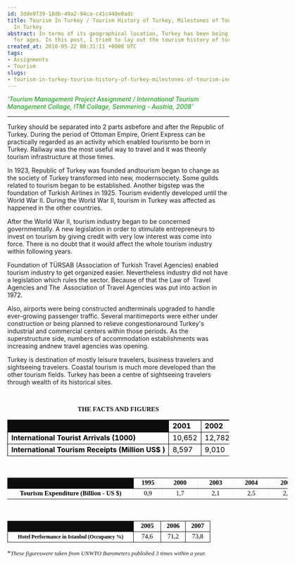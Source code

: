 ```yaml
---
id: 3dde9739-18db-49a2-94ca-c41c448e0adc
title: Tourism In Turkey / Tourism History of Turkey, Milestones of Tourism Industry
  In Turkey
abstract: In terms of its geographical location, Turkey has been being centre of travelers
  for ages. In this post, I tried to lay out the tourism history of turkey...
created_at: 2010-05-22 08:31:11 +0000 UTC
tags:
- Assignments
- Tourism
slugs:
- tourism-in-turkey-tourism-history-of-turkey-milestones-of-tourism-industry-in-turkey
---
```


<p><span id="ctl00_ContentPlaceHolder1_DataList1_ctl00_RichTextLabel" style="color: #009900; font-style: italic;">'Tourism Management Project Assignment / International Tourism Management Collage, ITM Collage, Semmering - Austria, 2008'</span><span id="ctl00_ContentPlaceHolder1_DataList1_ctl00_RichTextLabel" style="color: #ffcc00; font-style: italic;"><br /> </span></p>
<hr />
<p>Turkey should be separated into 2 parts asbefore and after the Republic of Turkey. During the period of Ottoman Empire, Orient Express can be practically regarded as an activity which enabled tourismto be born in Turkey. Railway was the most useful way to travel and it was theonly tourism infrastructure at those times.</p>
<p>In 1923, Republic of Turkey was founded andtourism began to change as the society of Turkey transformed into new, modernsociety. Some guilds related to tourism began to be established. Another bigstep was the foundation of Turkish Airlines in 1925. Tourism evidently developed until the World War II. During the World War II, tourism in Turkey was affected as happened in the other countries. <o:p></o:p></p>
<p>After the World War II, tourism industry began to be concerned governmentally. A new legislation in order to stimulate entrepreneurs to invest on tourism by giving credit with very low interest was come into force. There is no doubt that it would affect the whole tourism industry within following years. <o:p></o:p></p>
<p>Foundation of T&Uuml;RSAB (Association of Turkish Travel Agencies) enabled tourism industry to get organized easier. Nevertheless industry did not have a legislation which rules the sector. Because of that the Law of&nbsp; Travel Agencies and The&nbsp; Association of Travel Agencies was put into action in 1972.<o:p></o:p></p>
<p>Also, airports were being constructed andterminals upgraded to handle ever-growing passenger traffic. Several maritimeports were either under construction or being planned to relieve congestionaround Turkey's industrial and commercial centers within those periods. <span lang="TR">As </span>the superstructure side, numbers of accommodation establishments was increasing andnew travel agencies was opening. <o:p></o:p></p>
<p>Turkey is destination of mostly leisure travelers, business travelers and sightseeing travelers. Coastal tourism is much more developed than the other tourism fields. Turkey has been a centre of sightseeing travelers through wealth of its historical sites.</p>
<p class="MsoNormal" style="text-align: center;"><span style="font-weight: bold;"><br /> </span></p>
<p class="MsoNormal" style="text-align: center;"><span style="font-weight: bold;">THE FACTS AND FIGURES</span></p>
<table cellspacing="0" cellpadding="0" style="width: 100%; border-left: 1px solid black; border-top: 1px solid black;">
<tbody>
<tr>
<td nowrap="nowrap" valign="bottom" style="width: 39%; border-right: 1px solid black; border-bottom: 1px solid black; background-color: #0d0d0d;"></td>
<td nowrap="nowrap" valign="bottom" style="width: 8%; border-right: 1px solid black; border-bottom: 1px solid black;"><span style="font-weight: bold; color: black;">2001</span><br /></td>
<td nowrap="nowrap" valign="bottom" style="width: 8%; border-right: 1px solid black; border-bottom: 1px solid black;"><span style="font-weight: bold; color: black;">2002</span><br /></td>
<td nowrap="nowrap" valign="bottom" style="width: 8%; border-right: 1px solid black; border-bottom: 1px solid black;"><span style="font-weight: bold; color: black;">2003</span><br /></td>
<td nowrap="nowrap" valign="bottom" style="width: 8%; border-right: 1px solid black; border-bottom: 1px solid black;"><span style="font-weight: bold; color: black;">2004</span><br /></td>
<td nowrap="nowrap" valign="bottom" style="width: 8%; border-right: 1px solid black; border-bottom: 1px solid black;"><span style="font-weight: bold; color: black;">2005</span><br /></td>
<td nowrap="nowrap" valign="bottom" style="width: 8%; border-right: 1px solid black; border-bottom: 1px solid black;"><span style="font-weight: bold; color: black;">2006</span><br /></td>
<td nowrap="nowrap" valign="bottom" style="width: 8%; border-right: 1px solid black; border-bottom: 1px solid black;"><span style="font-weight: bold; color: black;">2007</span><br /></td>
</tr>
<tr>
<td nowrap="nowrap" valign="bottom" style="width: 39%; border-right: 1px solid black; border-bottom: 1px solid black;"><span style="font-weight: bold; color: black;">International Tourist Arrivals (1000)</span><br /></td>
<td nowrap="nowrap" valign="bottom" style="width: 8%; border-right: 1px solid black; border-bottom: 1px solid black;"><span style="color: black;">10,652</span><br /></td>
<td nowrap="nowrap" valign="bottom" style="width: 8%; border-right: 1px solid black; border-bottom: 1px solid black;"><span style="color: black;">12,782</span><br /></td>
<td nowrap="nowrap" valign="bottom" style="width: 8%; border-right: 1px solid black; border-bottom: 1px solid black;"><span style="color: black;">13,341</span><br /></td>
<td nowrap="nowrap" valign="bottom" style="width: 8%; border-right: 1px solid black; border-bottom: 1px solid black;"><span style="color: black;">16,826</span><br /></td>
<td nowrap="nowrap" valign="bottom" style="width: 8%; border-right: 1px solid black; border-bottom: 1px solid black;"><span style="color: black;">20,273</span><br /></td>
<td nowrap="nowrap" valign="bottom" style="width: 8%; border-right: 1px solid black; border-bottom: 1px solid black;"><span style="color: black;">18,916</span><br /></td>
<td nowrap="nowrap" valign="bottom" style="width: 8%; border-right: 1px solid black; border-bottom: 1px solid black;"><span style="color: black;">22,248</span><br /></td>
</tr>
<tr>
<td nowrap="nowrap" valign="bottom" style="width: 39%; border-right: 1px solid black; border-bottom: 1px solid black;"><span style="font-weight: bold; color: black;">International Tourism Receipts (Million US$ )</span><br /></td>
<td nowrap="nowrap" valign="bottom" style="width: 8%; border-right: 1px solid black; border-bottom: 1px solid black;"><span style="color: black;">8,597</span><br /></td>
<td nowrap="nowrap" valign="bottom" style="width: 8%; border-right: 1px solid black; border-bottom: 1px solid black;"><span style="color: black;">9,010</span><br /></td>
<td nowrap="nowrap" valign="bottom" style="width: 8%; border-right: 1px solid black; border-bottom: 1px solid black;"><span style="color: black;">13,203</span><br /></td>
<td nowrap="nowrap" valign="bottom" style="width: 8%; border-right: 1px solid black; border-bottom: 1px solid black;"><span style="color: black;">15,888</span><br /></td>
<td nowrap="nowrap" valign="bottom" style="width: 8%; border-right: 1px solid black; border-bottom: 1px solid black;"><span style="color: black;">18,152</span><br /></td>
<td nowrap="nowrap" valign="bottom" style="width: 8%; border-right: 1px solid black; border-bottom: 1px solid black;"><span style="color: black;">16,853</span><br /></td>
<td nowrap="nowrap" valign="bottom" style="width: 8%; border-right: 1px solid black; border-bottom: 1px solid black;"><span style="color: black;">-</span><br /></td>
</tr>
</tbody>
</table>
<p><br /> 
<meta content="text/html; charset=utf-8" http-equiv="Content-Type" />
<meta content="Word.Document" name="ProgId" />
<meta content="Microsoft Word 12" name="Generator" />
<meta content="Microsoft Word 12" name="Originator" />
<link href="file:///C:%5CUsers%5CToshiba%5CAppData%5CLocal%5CTemp%5Cmsohtmlclip1%5C01%5Cclip_filelist.xml" rel="File-List" />
<link href="file:///C:%5CUsers%5CToshiba%5CAppData%5CLocal%5CTemp%5Cmsohtmlclip1%5C01%5Cclip_themedata.thmx" rel="themeData" />
<link href="file:///C:%5CUsers%5CToshiba%5CAppData%5CLocal%5CTemp%5Cmsohtmlclip1%5C01%5Cclip_colorschememapping.xml" rel="colorSchemeMapping" />
</p>
<!--[if gte mso 9]><xml> <w:WordDocument> <w:View>Normal</w:View> <w:Zoom>0</w:Zoom> <w:TrackMoves /> <w:TrackFormatting /> <w:PunctuationKerning /> <w:ValidateAgainstSchemas /> <w:SaveIfXMLInvalid>false</w:SaveIfXMLInvalid> <w:IgnoreMixedContent>false</w:IgnoreMixedContent> <w:AlwaysShowPlaceholderText>false</w:AlwaysShowPlaceholderText> <w:DoNotPromoteQF /> <w:LidThemeOther>EN-US</w:LidThemeOther> <w:LidThemeAsian>X-NONE</w:LidThemeAsian> <w:LidThemeComplexScript>X-NONE</w:LidThemeComplexScript> <w:Compatibility> <w:BreakWrappedTables /> <w:SnapToGridInCell /> <w:WrapTextWithPunct /> <w:UseAsianBreakRules /> <w:DontGrowAutofit /> <w:SplitPgBreakAndParaMark /> <w:DontVertAlignCellWithSp /> <w:DontBreakConstrainedForcedTables /> <w:DontVertAlignInTxbx /> <w:Word11KerningPairs /> <w:CachedColBalance /> </w:Compatibility> <w:BrowserLevel>MicrosoftInternetExplorer4</w:BrowserLevel> <m:mathPr> <m:mathFont m:val="Cambria Math" /> <m:brkBin m:val="before" /> <m:brkBinSub m:val="&#45;-" /> <m:smallFrac m:val="off" /> <m:dispDef /> <m:lMargin m:val="0" /> <m:rMargin m:val="0" /> <m:defJc m:val="centerGroup" /> <m:wrapIndent m:val="1440" /> <m:intLim m:val="subSup" /> <m:naryLim m:val="undOvr" /> </m:mathPr></w:WordDocument></xml><![endif]--><!--[if gte mso 9]><xml> <w:LatentStyles DefLockedState="false" DefUnhideWhenUsed="true"  DefSemiHidden="true" DefQFormat="false" DefPriority="99"  LatentStyleCount="267"> <w:LsdException Locked="false" Priority="0" SemiHidden="false"   UnhideWhenUsed="false" QFormat="true" Name="Normal" /> <w:LsdException Locked="false" Priority="9" SemiHidden="false"   UnhideWhenUsed="false" QFormat="true" Name="heading 1" /> <w:LsdException Locked="false" Priority="9" QFormat="true" Name="heading 2" /> <w:LsdException Locked="false" Priority="9" QFormat="true" Name="heading 3" /> <w:LsdException Locked="false" Priority="9" QFormat="true" Name="heading 4" /> <w:LsdException Locked="false" Priority="9" QFormat="true" Name="heading 5" /> <w:LsdException Locked="false" Priority="9" QFormat="true" Name="heading 6" /> <w:LsdException Locked="false" Priority="9" QFormat="true" Name="heading 7" /> <w:LsdException Locked="false" Priority="9" QFormat="true" Name="heading 8" /> <w:LsdException Locked="false" Priority="9" QFormat="true" Name="heading 9" /> <w:LsdException Locked="false" Priority="39" Name="toc 1" /> <w:LsdException Locked="false" Priority="39" Name="toc 2" /> <w:LsdException Locked="false" Priority="39" Name="toc 3" /> <w:LsdException Locked="false" Priority="39" Name="toc 4" /> <w:LsdException Locked="false" Priority="39" Name="toc 5" /> <w:LsdException Locked="false" Priority="39" Name="toc 6" /> <w:LsdException Locked="false" Priority="39" Name="toc 7" /> <w:LsdException Locked="false" Priority="39" Name="toc 8" /> <w:LsdException Locked="false" Priority="39" Name="toc 9" /> <w:LsdException Locked="false" Priority="35" QFormat="true" Name="caption" /> <w:LsdException Locked="false" Priority="10" SemiHidden="false"   UnhideWhenUsed="false" QFormat="true" Name="Title" /> <w:LsdException Locked="false" Priority="1" Name="Default Paragraph Font" /> <w:LsdException Locked="false" Priority="11" SemiHidden="false"   UnhideWhenUsed="false" QFormat="true" Name="Subtitle" /> <w:LsdException Locked="false" Priority="22" SemiHidden="false"   UnhideWhenUsed="false" QFormat="true" Name="Strong" /> <w:LsdException Locked="false" Priority="20" SemiHidden="false"   UnhideWhenUsed="false" QFormat="true" Name="Emphasis" /> <w:LsdException Locked="false" Priority="59" SemiHidden="false"   UnhideWhenUsed="false" Name="Table Grid" /> <w:LsdException Locked="false" UnhideWhenUsed="false" Name="Placeholder Text" /> <w:LsdException Locked="false" Priority="1" SemiHidden="false"   UnhideWhenUsed="false" QFormat="true" Name="No Spacing" /> <w:LsdException Locked="false" Priority="60" SemiHidden="false"   UnhideWhenUsed="false" Name="Light Shading" /> <w:LsdException Locked="false" Priority="61" SemiHidden="false"   UnhideWhenUsed="false" Name="Light List" /> <w:LsdException Locked="false" Priority="62" SemiHidden="false"   UnhideWhenUsed="false" Name="Light Grid" /> <w:LsdException Locked="false" Priority="63" SemiHidden="false"   UnhideWhenUsed="false" Name="Medium Shading 1" /> <w:LsdException Locked="false" Priority="64" SemiHidden="false"   UnhideWhenUsed="false" Name="Medium Shading 2" /> <w:LsdException Locked="false" Priority="65" SemiHidden="false"   UnhideWhenUsed="false" Name="Medium List 1" /> <w:LsdException Locked="false" Priority="66" SemiHidden="false"   UnhideWhenUsed="false" Name="Medium List 2" /> <w:LsdException Locked="false" Priority="67" SemiHidden="false"   UnhideWhenUsed="false" Name="Medium Grid 1" /> <w:LsdException Locked="false" Priority="68" SemiHidden="false"   UnhideWhenUsed="false" Name="Medium Grid 2" /> <w:LsdException Locked="false" Priority="69" SemiHidden="false"   UnhideWhenUsed="false" Name="Medium Grid 3" /> <w:LsdException Locked="false" Priority="70" SemiHidden="false"   UnhideWhenUsed="false" Name="Dark List" /> <w:LsdException Locked="false" Priority="71" SemiHidden="false"   UnhideWhenUsed="false" Name="Colorful Shading" /> <w:LsdException Locked="false" Priority="72" SemiHidden="false"   UnhideWhenUsed="false" Name="Colorful List" /> <w:LsdException Locked="false" Priority="73" SemiHidden="false"   UnhideWhenUsed="false" Name="Colorful Grid" /> <w:LsdException Locked="false" Priority="60" SemiHidden="false"   UnhideWhenUsed="false" Name="Light Shading Accent 1" /> <w:LsdException Locked="false" Priority="61" SemiHidden="false"   UnhideWhenUsed="false" Name="Light List Accent 1" /> <w:LsdException Locked="false" Priority="62" SemiHidden="false"   UnhideWhenUsed="false" Name="Light Grid Accent 1" /> <w:LsdException Locked="false" Priority="63" SemiHidden="false"   UnhideWhenUsed="false" Name="Medium Shading 1 Accent 1" /> <w:LsdException Locked="false" Priority="64" SemiHidden="false"   UnhideWhenUsed="false" Name="Medium Shading 2 Accent 1" /> <w:LsdException Locked="false" Priority="65" SemiHidden="false"   UnhideWhenUsed="false" Name="Medium List 1 Accent 1" /> <w:LsdException Locked="false" UnhideWhenUsed="false" Name="Revision" /> <w:LsdException Locked="false" Priority="34" SemiHidden="false"   UnhideWhenUsed="false" QFormat="true" Name="List Paragraph" /> <w:LsdException Locked="false" Priority="29" SemiHidden="false"   UnhideWhenUsed="false" QFormat="true" Name="Quote" /> <w:LsdException Locked="false" Priority="30" SemiHidden="false"   UnhideWhenUsed="false" QFormat="true" Name="Intense Quote" /> <w:LsdException Locked="false" Priority="66" SemiHidden="false"   UnhideWhenUsed="false" Name="Medium List 2 Accent 1" /> <w:LsdException Locked="false" Priority="67" SemiHidden="false"   UnhideWhenUsed="false" Name="Medium Grid 1 Accent 1" /> <w:LsdException Locked="false" Priority="68" SemiHidden="false"   UnhideWhenUsed="false" Name="Medium Grid 2 Accent 1" /> <w:LsdException Locked="false" Priority="69" SemiHidden="false"   UnhideWhenUsed="false" Name="Medium Grid 3 Accent 1" /> <w:LsdException Locked="false" Priority="70" SemiHidden="false"   UnhideWhenUsed="false" Name="Dark List Accent 1" /> <w:LsdException Locked="false" Priority="71" SemiHidden="false"   UnhideWhenUsed="false" Name="Colorful Shading Accent 1" /> <w:LsdException Locked="false" Priority="72" SemiHidden="false"   UnhideWhenUsed="false" Name="Colorful List Accent 1" /> <w:LsdException Locked="false" Priority="73" SemiHidden="false"   UnhideWhenUsed="false" Name="Colorful Grid Accent 1" /> <w:LsdException Locked="false" Priority="60" SemiHidden="false"   UnhideWhenUsed="false" Name="Light Shading Accent 2" /> <w:LsdException Locked="false" Priority="61" SemiHidden="false"   UnhideWhenUsed="false" Name="Light List Accent 2" /> <w:LsdException Locked="false" Priority="62" SemiHidden="false"   UnhideWhenUsed="false" Name="Light Grid Accent 2" /> <w:LsdException Locked="false" Priority="63" SemiHidden="false"   UnhideWhenUsed="false" Name="Medium Shading 1 Accent 2" /> <w:LsdException Locked="false" Priority="64" SemiHidden="false"   UnhideWhenUsed="false" Name="Medium Shading 2 Accent 2" /> <w:LsdException Locked="false" Priority="65" SemiHidden="false"   UnhideWhenUsed="false" Name="Medium List 1 Accent 2" /> <w:LsdException Locked="false" Priority="66" SemiHidden="false"   UnhideWhenUsed="false" Name="Medium List 2 Accent 2" /> <w:LsdException Locked="false" Priority="67" SemiHidden="false"   UnhideWhenUsed="false" Name="Medium Grid 1 Accent 2" /> <w:LsdException Locked="false" Priority="68" SemiHidden="false"   UnhideWhenUsed="false" Name="Medium Grid 2 Accent 2" /> <w:LsdException Locked="false" Priority="69" SemiHidden="false"   UnhideWhenUsed="false" Name="Medium Grid 3 Accent 2" /> <w:LsdException Locked="false" Priority="70" SemiHidden="false"   UnhideWhenUsed="false" Name="Dark List Accent 2" /> <w:LsdException Locked="false" Priority="71" SemiHidden="false"   UnhideWhenUsed="false" Name="Colorful Shading Accent 2" /> <w:LsdException Locked="false" Priority="72" SemiHidden="false"   UnhideWhenUsed="false" Name="Colorful List Accent 2" /> <w:LsdException Locked="false" Priority="73" SemiHidden="false"   UnhideWhenUsed="false" Name="Colorful Grid Accent 2" /> <w:LsdException Locked="false" Priority="60" SemiHidden="false"   UnhideWhenUsed="false" Name="Light Shading Accent 3" /> <w:LsdException Locked="false" Priority="61" SemiHidden="false"   UnhideWhenUsed="false" Name="Light List Accent 3" /> <w:LsdException Locked="false" Priority="62" SemiHidden="false"   UnhideWhenUsed="false" Name="Light Grid Accent 3" /> <w:LsdException Locked="false" Priority="63" SemiHidden="false"   UnhideWhenUsed="false" Name="Medium Shading 1 Accent 3" /> <w:LsdException Locked="false" Priority="64" SemiHidden="false"   UnhideWhenUsed="false" Name="Medium Shading 2 Accent 3" /> <w:LsdException Locked="false" Priority="65" SemiHidden="false"   UnhideWhenUsed="false" Name="Medium List 1 Accent 3" /> <w:LsdException Locked="false" Priority="66" SemiHidden="false"   UnhideWhenUsed="false" Name="Medium List 2 Accent 3" /> <w:LsdException Locked="false" Priority="67" SemiHidden="false"   UnhideWhenUsed="false" Name="Medium Grid 1 Accent 3" /> <w:LsdException Locked="false" Priority="68" SemiHidden="false"   UnhideWhenUsed="false" Name="Medium Grid 2 Accent 3" /> <w:LsdException Locked="false" Priority="69" SemiHidden="false"   UnhideWhenUsed="false" Name="Medium Grid 3 Accent 3" /> <w:LsdException Locked="false" Priority="70" SemiHidden="false"   UnhideWhenUsed="false" Name="Dark List Accent 3" /> <w:LsdException Locked="false" Priority="71" SemiHidden="false"   UnhideWhenUsed="false" Name="Colorful Shading Accent 3" /> <w:LsdException Locked="false" Priority="72" SemiHidden="false"   UnhideWhenUsed="false" Name="Colorful List Accent 3" /> <w:LsdException Locked="false" Priority="73" SemiHidden="false"   UnhideWhenUsed="false" Name="Colorful Grid Accent 3" /> <w:LsdException Locked="false" Priority="60" SemiHidden="false"   UnhideWhenUsed="false" Name="Light Shading Accent 4" /> <w:LsdException Locked="false" Priority="61" SemiHidden="false"   UnhideWhenUsed="false" Name="Light List Accent 4" /> <w:LsdException Locked="false" Priority="62" SemiHidden="false"   UnhideWhenUsed="false" Name="Light Grid Accent 4" /> <w:LsdException Locked="false" Priority="63" SemiHidden="false"   UnhideWhenUsed="false" Name="Medium Shading 1 Accent 4" /> <w:LsdException Locked="false" Priority="64" SemiHidden="false"   UnhideWhenUsed="false" Name="Medium Shading 2 Accent 4" /> <w:LsdException Locked="false" Priority="65" SemiHidden="false"   UnhideWhenUsed="false" Name="Medium List 1 Accent 4" /> <w:LsdException Locked="false" Priority="66" SemiHidden="false"   UnhideWhenUsed="false" Name="Medium List 2 Accent 4" /> <w:LsdException Locked="false" Priority="67" SemiHidden="false"   UnhideWhenUsed="false" Name="Medium Grid 1 Accent 4" /> <w:LsdException Locked="false" Priority="68" SemiHidden="false"   UnhideWhenUsed="false" Name="Medium Grid 2 Accent 4" /> <w:LsdException Locked="false" Priority="69" SemiHidden="false"   UnhideWhenUsed="false" Name="Medium Grid 3 Accent 4" /> <w:LsdException Locked="false" Priority="70" SemiHidden="false"   UnhideWhenUsed="false" Name="Dark List Accent 4" /> <w:LsdException Locked="false" Priority="71" SemiHidden="false"   UnhideWhenUsed="false" Name="Colorful Shading Accent 4" /> <w:LsdException Locked="false" Priority="72" SemiHidden="false"   UnhideWhenUsed="false" Name="Colorful List Accent 4" /> <w:LsdException Locked="false" Priority="73" SemiHidden="false"   UnhideWhenUsed="false" Name="Colorful Grid Accent 4" /> <w:LsdException Locked="false" Priority="60" SemiHidden="false"   UnhideWhenUsed="false" Name="Light Shading Accent 5" /> <w:LsdException Locked="false" Priority="61" SemiHidden="false"   UnhideWhenUsed="false" Name="Light List Accent 5" /> <w:LsdException Locked="false" Priority="62" SemiHidden="false"   UnhideWhenUsed="false" Name="Light Grid Accent 5" /> <w:LsdException Locked="false" Priority="63" SemiHidden="false"   UnhideWhenUsed="false" Name="Medium Shading 1 Accent 5" /> <w:LsdException Locked="false" Priority="64" SemiHidden="false"   UnhideWhenUsed="false" Name="Medium Shading 2 Accent 5" /> <w:LsdException Locked="false" Priority="65" SemiHidden="false"   UnhideWhenUsed="false" Name="Medium List 1 Accent 5" /> <w:LsdException Locked="false" Priority="66" SemiHidden="false"   UnhideWhenUsed="false" Name="Medium List 2 Accent 5" /> <w:LsdException Locked="false" Priority="67" SemiHidden="false"   UnhideWhenUsed="false" Name="Medium Grid 1 Accent 5" /> <w:LsdException Locked="false" Priority="68" SemiHidden="false"   UnhideWhenUsed="false" Name="Medium Grid 2 Accent 5" /> <w:LsdException Locked="false" Priority="69" SemiHidden="false"   UnhideWhenUsed="false" Name="Medium Grid 3 Accent 5" /> <w:LsdException Locked="false" Priority="70" SemiHidden="false"   UnhideWhenUsed="false" Name="Dark List Accent 5" /> <w:LsdException Locked="false" Priority="71" SemiHidden="false"   UnhideWhenUsed="false" Name="Colorful Shading Accent 5" /> <w:LsdException Locked="false" Priority="72" SemiHidden="false"   UnhideWhenUsed="false" Name="Colorful List Accent 5" /> <w:LsdException Locked="false" Priority="73" SemiHidden="false"   UnhideWhenUsed="false" Name="Colorful Grid Accent 5" /> <w:LsdException Locked="false" Priority="60" SemiHidden="false"   UnhideWhenUsed="false" Name="Light Shading Accent 6" /> <w:LsdException Locked="false" Priority="61" SemiHidden="false"   UnhideWhenUsed="false" Name="Light List Accent 6" /> <w:LsdException Locked="false" Priority="62" SemiHidden="false"   UnhideWhenUsed="false" Name="Light Grid Accent 6" /> <w:LsdException Locked="false" Priority="63" SemiHidden="false"   UnhideWhenUsed="false" Name="Medium Shading 1 Accent 6" /> <w:LsdException Locked="false" Priority="64" SemiHidden="false"   UnhideWhenUsed="false" Name="Medium Shading 2 Accent 6" /> <w:LsdException Locked="false" Priority="65" SemiHidden="false"   UnhideWhenUsed="false" Name="Medium List 1 Accent 6" /> <w:LsdException Locked="false" Priority="66" SemiHidden="false"   UnhideWhenUsed="false" Name="Medium List 2 Accent 6" /> <w:LsdException Locked="false" Priority="67" SemiHidden="false"   UnhideWhenUsed="false" Name="Medium Grid 1 Accent 6" /> <w:LsdException Locked="false" Priority="68" SemiHidden="false"   UnhideWhenUsed="false" Name="Medium Grid 2 Accent 6" /> <w:LsdException Locked="false" Priority="69" SemiHidden="false"   UnhideWhenUsed="false" Name="Medium Grid 3 Accent 6" /> <w:LsdException Locked="false" Priority="70" SemiHidden="false"   UnhideWhenUsed="false" Name="Dark List Accent 6" /> <w:LsdException Locked="false" Priority="71" SemiHidden="false"   UnhideWhenUsed="false" Name="Colorful Shading Accent 6" /> <w:LsdException Locked="false" Priority="72" SemiHidden="false"   UnhideWhenUsed="false" Name="Colorful List Accent 6" /> <w:LsdException Locked="false" Priority="73" SemiHidden="false"   UnhideWhenUsed="false" Name="Colorful Grid Accent 6" /> <w:LsdException Locked="false" Priority="19" SemiHidden="false"   UnhideWhenUsed="false" QFormat="true" Name="Subtle Emphasis" /> <w:LsdException Locked="false" Priority="21" SemiHidden="false"   UnhideWhenUsed="false" QFormat="true" Name="Intense Emphasis" /> <w:LsdException Locked="false" Priority="31" SemiHidden="false"   UnhideWhenUsed="false" QFormat="true" Name="Subtle Reference" /> <w:LsdException Locked="false" Priority="32" SemiHidden="false"   UnhideWhenUsed="false" QFormat="true" Name="Intense Reference" /> <w:LsdException Locked="false" Priority="33" SemiHidden="false"   UnhideWhenUsed="false" QFormat="true" Name="Book Title" /> <w:LsdException Locked="false" Priority="37" Name="Bibliography" /> <w:LsdException Locked="false" Priority="39" QFormat="true" Name="TOC Heading" /> </w:LatentStyles></xml><![endif]-->
<style><!--
 /* Font Definitions */ @font-face{font-family:"Cambria Math";panose-1:2 4 5 3 5 4 6 3 2 4;mso-font-charset:162;mso-generic-font-family:roman;mso-font-pitch:variable;mso-font-signature:-1610611985 1107304683 0 0 159 0;}@font-face{font-family:Calibri;panose-1:2 15 5 2 2 2 4 3 2 4;mso-font-charset:162;mso-generic-font-family:swiss;mso-font-pitch:variable;mso-font-signature:-1610611985 1073750139 0 0 159 0;} /* Style Definitions */ p.MsoNormal, li.MsoNormal, div.MsoNormal{mso-style-unhide:no;mso-style-qformat:yes;mso-style-parent:"";margin-top:0cm;margin-right:0cm;margin-bottom:10.0pt;margin-left:0cm;line-height:115%;mso-pagination:widow-orphan;font-size:11.0pt;font-family:"Calibri","sans-serif";mso-fareast-font-family:Calibri;mso-bidi-font-family:"Times New Roman";}.MsoChpDefault{mso-style-type:export-only;mso-default-props:yes;font-size:10.0pt;mso-ansi-font-size:10.0pt;mso-bidi-font-size:10.0pt;mso-ascii-font-family:Calibri;mso-fareast-font-family:Calibri;mso-hansi-font-family:Calibri;}@page Section1{size:612.0pt 792.0pt;margin:70.85pt 70.85pt 70.85pt 70.85pt;mso-header-margin:36.0pt;mso-footer-margin:36.0pt;mso-paper-source:0;}div.Section1{page:Section1;}
--></style>
<!--[if gte mso 10]><mce:style><!   /* Style Definitions */ table.MsoNormalTable{mso-style-name:"Table Normal";mso-tstyle-rowband-size:0;mso-tstyle-colband-size:0;mso-style-noshow:yes;mso-style-priority:99;mso-style-qformat:yes;mso-style-parent:"";mso-padding-alt:0cm 5.4pt 0cm 5.4pt;mso-para-margin:0cm;mso-para-margin-bottom:.0001pt;mso-pagination:widow-orphan;font-size:11.0pt;font-family:"Calibri","sans-serif";mso-ascii-font-family:Calibri;mso-ascii-theme-font:minor-latin;mso-fareast-font-family:"Times New Roman";mso-fareast-theme-font:minor-fareast;mso-hansi-font-family:Calibri;mso-hansi-theme-font:minor-latin;mso-bidi-font-family:"Times New Roman";mso-bidi-theme-font:minor-bidi;} --><!--[endif] --> 
<table cellspacing="0" cellpadding="0" border="1" width="637" class="MsoNormalTable" style="width: 478pt; border-collapse: collapse; border: medium none;">
<tbody>
<tr style="height: 15pt;">
<td nowrap="nowrap" width="269" valign="bottom" style="width: 201.95pt; border: 1pt solid windowtext; background: none repeat scroll 0% 0% #0d0d0d; padding: 0cm 3.5pt; height: 15pt;"></td>
<td nowrap="nowrap" width="48" style="width: 36.05pt; height: 15pt; border: 1pt 1pt 1pt medium solid solid solid none windowtext windowtext windowtextpadding;">
<p align="center" class="MsoNormal" style="margin-bottom: 0.0001pt; text-align: center; line-height: normal;"><b><span lang="TR" style="font-family: &quot;times new roman&quot;,&quot;serif&quot;; color: black;">1995<o:p></o:p></span></b></p>
</td>
<td nowrap="nowrap" width="64" valign="bottom" style="width: 48pt; height: 15pt; border: 1pt 1pt 1pt medium solid solid solid none windowtext windowtext windowtextpadding;">
<p align="center" class="MsoNormal" style="margin-bottom: 0.0001pt; text-align: center; line-height: normal;"><b><span lang="TR" style="font-family: &quot;times new roman&quot;,&quot;serif&quot;; color: black;">2000<o:p></o:p></span></b></p>
</td>
<td nowrap="nowrap" width="64" valign="bottom" style="width: 48pt; height: 15pt; border: 1pt 1pt 1pt medium solid solid solid none windowtext windowtext windowtextpadding;">
<p align="center" class="MsoNormal" style="margin-bottom: 0.0001pt; text-align: center; line-height: normal;"><b><span lang="TR" style="font-family: &quot;times new roman&quot;,&quot;serif&quot;; color: black;">2003<o:p></o:p></span></b></p>
</td>
<td nowrap="nowrap" width="64" valign="bottom" style="width: 48pt; height: 15pt; border: 1pt 1pt 1pt medium solid solid solid none windowtext windowtext windowtextpadding;">
<p align="center" class="MsoNormal" style="margin-bottom: 0.0001pt; text-align: center; line-height: normal;"><b><span lang="TR" style="font-family: &quot;times new roman&quot;,&quot;serif&quot;; color: black;">2004<o:p></o:p></span></b></p>
</td>
<td nowrap="nowrap" width="64" valign="bottom" style="width: 48pt; height: 15pt; border: 1pt 1pt 1pt medium solid solid solid none windowtext windowtext windowtextpadding;">
<p align="center" class="MsoNormal" style="margin-bottom: 0.0001pt; text-align: center; line-height: normal;"><b><span lang="TR" style="font-family: &quot;times new roman&quot;,&quot;serif&quot;; color: black;">2005<o:p></o:p></span></b></p>
</td>
<td nowrap="nowrap" width="64" valign="bottom" style="width: 48pt; height: 15pt; border: 1pt 1pt 1pt medium solid solid solid none windowtext windowtext windowtextpadding;">
<p align="center" class="MsoNormal" style="margin-bottom: 0.0001pt; text-align: center; line-height: normal;"><b><span lang="TR" style="font-family: &quot;times new roman&quot;,&quot;serif&quot;; color: black;">2006<o:p></o:p></span></b></p>
</td>
</tr>
<tr style="height: 15pt;">
<td nowrap="nowrap" width="269" valign="bottom" style="width: 201.95pt; height: 15pt; border: medium 1pt 1pt none solid solid padding;">
<p align="center" class="MsoNormal" style="margin-bottom: 0.0001pt; text-align: center; line-height: normal;"><b><span lang="TR" style="font-family: &quot;times new roman&quot;,&quot;serif&quot;; color: black;">Tourism Expenditure  (Billion - US $)<o:p></o:p></span></b></p>
</td>
<td nowrap="nowrap" width="48" valign="bottom" style="width: 36.05pt; height: 15pt; border: medium 1pt 1pt medium none solid solid none padding;">
<p align="center" class="MsoNormal" style="margin-bottom: 0.0001pt; text-align: center; line-height: normal;"><span lang="TR" style="font-family: &quot;times new roman&quot;,&quot;serif&quot;; color: black;">0,9<o:p></o:p></span></p>
</td>
<td nowrap="nowrap" width="64" valign="bottom" style="width: 48pt; height: 15pt; border: medium 1pt 1pt medium none solid solid none padding;">
<p align="center" class="MsoNormal" style="margin-bottom: 0.0001pt; text-align: center; line-height: normal;"><span lang="TR" style="font-family: &quot;times new roman&quot;,&quot;serif&quot;; color: black;">1,7<o:p></o:p></span></p>
</td>
<td nowrap="nowrap" width="64" valign="bottom" style="width: 48pt; height: 15pt; border: medium 1pt 1pt medium none solid solid none padding;">
<p align="center" class="MsoNormal" style="margin-bottom: 0.0001pt; text-align: center; line-height: normal;"><span lang="TR" style="font-family: &quot;times new roman&quot;,&quot;serif&quot;; color: black;">2,1<o:p></o:p></span></p>
</td>
<td nowrap="nowrap" width="64" valign="bottom" style="width: 48pt; height: 15pt; border: medium 1pt 1pt medium none solid solid none padding;">
<p align="center" class="MsoNormal" style="margin-bottom: 0.0001pt; text-align: center; line-height: normal;"><span lang="TR" style="font-family: &quot;times new roman&quot;,&quot;serif&quot;; color: black;">2,5<o:p></o:p></span></p>
</td>
<td nowrap="nowrap" width="64" valign="bottom" style="width: 48pt; height: 15pt; border: medium 1pt 1pt medium none solid solid none padding;">
<p align="center" class="MsoNormal" style="margin-bottom: 0.0001pt; text-align: center; line-height: normal;"><span lang="TR" style="font-family: &quot;times new roman&quot;,&quot;serif&quot;; color: black;">2,9<o:p></o:p></span></p>
</td>
<td nowrap="nowrap" width="64" valign="bottom" style="width: 48pt; height: 15pt; border: medium 1pt 1pt medium none solid solid none padding;">
<p align="center" class="MsoNormal" style="margin-bottom: 0.0001pt; text-align: center; line-height: normal;"><span lang="TR" style="font-family: &quot;times new roman&quot;,&quot;serif&quot;; color: black;">2,7<o:p></o:p></span></p>
</td>
</tr>
</tbody>
</table>
<p>&nbsp;</p>
<table cellspacing="0" cellpadding="0" border="1" class="MsoNormalTable" style="border-collapse: collapse; border: medium none;">
<tbody>
<tr style="height: 15pt;">
<td nowrap="nowrap" width="269" valign="bottom" style="width: 201.95pt; border: 1pt solid windowtext; background: none repeat scroll 0% 0% #0d0d0d; padding: 0cm 3.5pt; height: 15pt;"><br /></td>
<td nowrap="nowrap" width="45" valign="bottom" style="width: 33.8pt; border-width: 1pt 1pt 1pt medium; border-style: solid solid solid none; height: 15pt;">
<p align="center" class="MsoNormal" style="margin-bottom: 0.0001pt; text-align: center; line-height: normal;"><b><span lang="TR" style="font-family: &quot;times new roman&quot;,&quot;serif&quot;; color: black;">2005<o:p></o:p></span></b></p>
</td>
<td nowrap="nowrap" width="39" valign="bottom" style="width: 29pt; border-width: 1pt 1pt 1pt medium; border-style: solid solid solid none; height: 15pt;">
<p align="center" class="MsoNormal" style="margin-bottom: 0.0001pt; text-align: center; line-height: normal;"><b><span lang="TR" style="font-family: &quot;times new roman&quot;,&quot;serif&quot;; color: black;">2006<o:p></o:p></span></b></p>
</td>
<td nowrap="nowrap" width="39" valign="bottom" style="width: 29pt; border-width: 1pt 1pt 1pt medium; border-style: solid solid solid none; height: 15pt;">
<p align="center" class="MsoNormal" style="margin-bottom: 0.0001pt; text-align: center; line-height: normal;"><b><span lang="TR" style="font-family: &quot;times new roman&quot;,&quot;serif&quot;; color: black;">2007<o:p></o:p></span></b></p>
</td>
</tr>
<tr style="height: 15pt;">
<td nowrap="nowrap" width="269" valign="bottom" style="width: 201.95pt; border-width: medium 1pt 1pt; border-style: none solid solid; height: 15pt;">
<p align="center" class="MsoNormal" style="margin-bottom: 0.0001pt; text-align: center; line-height: normal;"><b><span lang="TR" style="font-size: 9pt; font-family: &quot;times new roman&quot;,&quot;serif&quot;; color: black;">Hotel Performance  in Istanbul (Occupancy %)<o:p></o:p></span></b></p>
</td>
<td nowrap="nowrap" width="45" valign="bottom" style="width: 33.8pt; border-width: medium 1pt 1pt medium; border-style: none solid solid none; height: 15pt;">
<p align="center" class="MsoNormal" style="margin-bottom: 0.0001pt; text-align: center; line-height: normal;"><span lang="TR" style="font-family: &quot;times new roman&quot;,&quot;serif&quot;; color: black;">74,6<o:p></o:p></span></p>
</td>
<td nowrap="nowrap" width="39" style="width: 29pt; border-width: medium 1pt 1pt medium; border-style: none solid solid none; height: 15pt;">
<p align="center" class="MsoNormal" style="margin-bottom: 0.0001pt; text-align: center; line-height: normal;"><span lang="TR" style="font-family: &quot;times new roman&quot;,&quot;serif&quot;; color: black;">71,2<o:p></o:p></span></p>
</td>
<td nowrap="nowrap" width="39" valign="bottom" style="width: 29pt; border-width: medium 1pt 1pt medium; border-style: none solid solid none; height: 15pt;">
<p align="center" class="MsoNormal" style="margin-bottom: 0.0001pt; text-align: center; line-height: normal;"><span lang="TR" style="font-family: &quot;times new roman&quot;,&quot;serif&quot;; color: black;">73,8<o:p></o:p></span></p>
</td>
</tr>
</tbody>
</table>
<p>
<link href="file:///C:%5CUsers%5CToshiba%5CAppData%5CLocal%5CTemp%5Cmsohtmlclip1%5C01%5Cclip_filelist.xml" rel="File-List" />
<link href="file:///C:%5CUsers%5CToshiba%5CAppData%5CLocal%5CTemp%5Cmsohtmlclip1%5C01%5Cclip_themedata.thmx" rel="themeData" />
<link href="file:///C:%5CUsers%5CToshiba%5CAppData%5CLocal%5CTemp%5Cmsohtmlclip1%5C01%5Cclip_colorschememapping.xml" rel="colorSchemeMapping" />
</p>
<!--[if gte mso 9]><xml> <w:WordDocument> <w:View>Normal</w:View> <w:Zoom>0</w:Zoom> <w:TrackMoves /> <w:TrackFormatting /> <w:PunctuationKerning /> <w:ValidateAgainstSchemas /> <w:SaveIfXMLInvalid>false</w:SaveIfXMLInvalid> <w:IgnoreMixedContent>false</w:IgnoreMixedContent> <w:AlwaysShowPlaceholderText>false</w:AlwaysShowPlaceholderText> <w:DoNotPromoteQF /> <w:LidThemeOther>EN-US</w:LidThemeOther> <w:LidThemeAsian>X-NONE</w:LidThemeAsian> <w:LidThemeComplexScript>X-NONE</w:LidThemeComplexScript> <w:Compatibility> <w:BreakWrappedTables /> <w:SnapToGridInCell /> <w:WrapTextWithPunct /> <w:UseAsianBreakRules /> <w:DontGrowAutofit /> <w:SplitPgBreakAndParaMark /> <w:DontVertAlignCellWithSp /> <w:DontBreakConstrainedForcedTables /> <w:DontVertAlignInTxbx /> <w:Word11KerningPairs /> <w:CachedColBalance /> </w:Compatibility> <w:BrowserLevel>MicrosoftInternetExplorer4</w:BrowserLevel> <m:mathPr> <m:mathFont m:val="Cambria Math" /> <m:brkBin m:val="before" /> <m:brkBinSub m:val="&#45;-" /> <m:smallFrac m:val="off" /> <m:dispDef /> <m:lMargin m:val="0" /> <m:rMargin m:val="0" /> <m:defJc m:val="centerGroup" /> <m:wrapIndent m:val="1440" /> <m:intLim m:val="subSup" /> <m:naryLim m:val="undOvr" /> </m:mathPr></w:WordDocument></xml><![endif]--><!--[if gte mso 9]><xml> <w:LatentStyles DefLockedState="false" DefUnhideWhenUsed="true"  DefSemiHidden="true" DefQFormat="false" DefPriority="99"  LatentStyleCount="267"> <w:LsdException Locked="false" Priority="0" SemiHidden="false"   UnhideWhenUsed="false" QFormat="true" Name="Normal" /> <w:LsdException Locked="false" Priority="9" SemiHidden="false"   UnhideWhenUsed="false" QFormat="true" Name="heading 1" /> <w:LsdException Locked="false" Priority="9" QFormat="true" Name="heading 2" /> <w:LsdException Locked="false" Priority="9" QFormat="true" Name="heading 3" /> <w:LsdException Locked="false" Priority="9" QFormat="true" Name="heading 4" /> <w:LsdException Locked="false" Priority="9" QFormat="true" Name="heading 5" /> <w:LsdException Locked="false" Priority="9" QFormat="true" Name="heading 6" /> <w:LsdException Locked="false" Priority="9" QFormat="true" Name="heading 7" /> <w:LsdException Locked="false" Priority="9" QFormat="true" Name="heading 8" /> <w:LsdException Locked="false" Priority="9" QFormat="true" Name="heading 9" /> <w:LsdException Locked="false" Priority="39" Name="toc 1" /> <w:LsdException Locked="false" Priority="39" Name="toc 2" /> <w:LsdException Locked="false" Priority="39" Name="toc 3" /> <w:LsdException Locked="false" Priority="39" Name="toc 4" /> <w:LsdException Locked="false" Priority="39" Name="toc 5" /> <w:LsdException Locked="false" Priority="39" Name="toc 6" /> <w:LsdException Locked="false" Priority="39" Name="toc 7" /> <w:LsdException Locked="false" Priority="39" Name="toc 8" /> <w:LsdException Locked="false" Priority="39" Name="toc 9" /> <w:LsdException Locked="false" Priority="35" QFormat="true" Name="caption" /> <w:LsdException Locked="false" Priority="10" SemiHidden="false"   UnhideWhenUsed="false" QFormat="true" Name="Title" /> <w:LsdException Locked="false" Priority="1" Name="Default Paragraph Font" /> <w:LsdException Locked="false" Priority="11" SemiHidden="false"   UnhideWhenUsed="false" QFormat="true" Name="Subtitle" /> <w:LsdException Locked="false" Priority="22" SemiHidden="false"   UnhideWhenUsed="false" QFormat="true" Name="Strong" /> <w:LsdException Locked="false" Priority="20" SemiHidden="false"   UnhideWhenUsed="false" QFormat="true" Name="Emphasis" /> <w:LsdException Locked="false" Priority="59" SemiHidden="false"   UnhideWhenUsed="false" Name="Table Grid" /> <w:LsdException Locked="false" UnhideWhenUsed="false" Name="Placeholder Text" /> <w:LsdException Locked="false" Priority="1" SemiHidden="false"   UnhideWhenUsed="false" QFormat="true" Name="No Spacing" /> <w:LsdException Locked="false" Priority="60" SemiHidden="false"   UnhideWhenUsed="false" Name="Light Shading" /> <w:LsdException Locked="false" Priority="61" SemiHidden="false"   UnhideWhenUsed="false" Name="Light List" /> <w:LsdException Locked="false" Priority="62" SemiHidden="false"   UnhideWhenUsed="false" Name="Light Grid" /> <w:LsdException Locked="false" Priority="63" SemiHidden="false"   UnhideWhenUsed="false" Name="Medium Shading 1" /> <w:LsdException Locked="false" Priority="64" SemiHidden="false"   UnhideWhenUsed="false" Name="Medium Shading 2" /> <w:LsdException Locked="false" Priority="65" SemiHidden="false"   UnhideWhenUsed="false" Name="Medium List 1" /> <w:LsdException Locked="false" Priority="66" SemiHidden="false"   UnhideWhenUsed="false" Name="Medium List 2" /> <w:LsdException Locked="false" Priority="67" SemiHidden="false"   UnhideWhenUsed="false" Name="Medium Grid 1" /> <w:LsdException Locked="false" Priority="68" SemiHidden="false"   UnhideWhenUsed="false" Name="Medium Grid 2" /> <w:LsdException Locked="false" Priority="69" SemiHidden="false"   UnhideWhenUsed="false" Name="Medium Grid 3" /> <w:LsdException Locked="false" Priority="70" SemiHidden="false"   UnhideWhenUsed="false" Name="Dark List" /> <w:LsdException Locked="false" Priority="71" SemiHidden="false"   UnhideWhenUsed="false" Name="Colorful Shading" /> <w:LsdException Locked="false" Priority="72" SemiHidden="false"   UnhideWhenUsed="false" Name="Colorful List" /> <w:LsdException Locked="false" Priority="73" SemiHidden="false"   UnhideWhenUsed="false" Name="Colorful Grid" /> <w:LsdException Locked="false" Priority="60" SemiHidden="false"   UnhideWhenUsed="false" Name="Light Shading Accent 1" /> <w:LsdException Locked="false" Priority="61" SemiHidden="false"   UnhideWhenUsed="false" Name="Light List Accent 1" /> <w:LsdException Locked="false" Priority="62" SemiHidden="false"   UnhideWhenUsed="false" Name="Light Grid Accent 1" /> <w:LsdException Locked="false" Priority="63" SemiHidden="false"   UnhideWhenUsed="false" Name="Medium Shading 1 Accent 1" /> <w:LsdException Locked="false" Priority="64" SemiHidden="false"   UnhideWhenUsed="false" Name="Medium Shading 2 Accent 1" /> <w:LsdException Locked="false" Priority="65" SemiHidden="false"   UnhideWhenUsed="false" Name="Medium List 1 Accent 1" /> <w:LsdException Locked="false" UnhideWhenUsed="false" Name="Revision" /> <w:LsdException Locked="false" Priority="34" SemiHidden="false"   UnhideWhenUsed="false" QFormat="true" Name="List Paragraph" /> <w:LsdException Locked="false" Priority="29" SemiHidden="false"   UnhideWhenUsed="false" QFormat="true" Name="Quote" /> <w:LsdException Locked="false" Priority="30" SemiHidden="false"   UnhideWhenUsed="false" QFormat="true" Name="Intense Quote" /> <w:LsdException Locked="false" Priority="66" SemiHidden="false"   UnhideWhenUsed="false" Name="Medium List 2 Accent 1" /> <w:LsdException Locked="false" Priority="67" SemiHidden="false"   UnhideWhenUsed="false" Name="Medium Grid 1 Accent 1" /> <w:LsdException Locked="false" Priority="68" SemiHidden="false"   UnhideWhenUsed="false" Name="Medium Grid 2 Accent 1" /> <w:LsdException Locked="false" Priority="69" SemiHidden="false"   UnhideWhenUsed="false" Name="Medium Grid 3 Accent 1" /> <w:LsdException Locked="false" Priority="70" SemiHidden="false"   UnhideWhenUsed="false" Name="Dark List Accent 1" /> <w:LsdException Locked="false" Priority="71" SemiHidden="false"   UnhideWhenUsed="false" Name="Colorful Shading Accent 1" /> <w:LsdException Locked="false" Priority="72" SemiHidden="false"   UnhideWhenUsed="false" Name="Colorful List Accent 1" /> <w:LsdException Locked="false" Priority="73" SemiHidden="false"   UnhideWhenUsed="false" Name="Colorful Grid Accent 1" /> <w:LsdException Locked="false" Priority="60" SemiHidden="false"   UnhideWhenUsed="false" Name="Light Shading Accent 2" /> <w:LsdException Locked="false" Priority="61" SemiHidden="false"   UnhideWhenUsed="false" Name="Light List Accent 2" /> <w:LsdException Locked="false" Priority="62" SemiHidden="false"   UnhideWhenUsed="false" Name="Light Grid Accent 2" /> <w:LsdException Locked="false" Priority="63" SemiHidden="false"   UnhideWhenUsed="false" Name="Medium Shading 1 Accent 2" /> <w:LsdException Locked="false" Priority="64" SemiHidden="false"   UnhideWhenUsed="false" Name="Medium Shading 2 Accent 2" /> <w:LsdException Locked="false" Priority="65" SemiHidden="false"   UnhideWhenUsed="false" Name="Medium List 1 Accent 2" /> <w:LsdException Locked="false" Priority="66" SemiHidden="false"   UnhideWhenUsed="false" Name="Medium List 2 Accent 2" /> <w:LsdException Locked="false" Priority="67" SemiHidden="false"   UnhideWhenUsed="false" Name="Medium Grid 1 Accent 2" /> <w:LsdException Locked="false" Priority="68" SemiHidden="false"   UnhideWhenUsed="false" Name="Medium Grid 2 Accent 2" /> <w:LsdException Locked="false" Priority="69" SemiHidden="false"   UnhideWhenUsed="false" Name="Medium Grid 3 Accent 2" /> <w:LsdException Locked="false" Priority="70" SemiHidden="false"   UnhideWhenUsed="false" Name="Dark List Accent 2" /> <w:LsdException Locked="false" Priority="71" SemiHidden="false"   UnhideWhenUsed="false" Name="Colorful Shading Accent 2" /> <w:LsdException Locked="false" Priority="72" SemiHidden="false"   UnhideWhenUsed="false" Name="Colorful List Accent 2" /> <w:LsdException Locked="false" Priority="73" SemiHidden="false"   UnhideWhenUsed="false" Name="Colorful Grid Accent 2" /> <w:LsdException Locked="false" Priority="60" SemiHidden="false"   UnhideWhenUsed="false" Name="Light Shading Accent 3" /> <w:LsdException Locked="false" Priority="61" SemiHidden="false"   UnhideWhenUsed="false" Name="Light List Accent 3" /> <w:LsdException Locked="false" Priority="62" SemiHidden="false"   UnhideWhenUsed="false" Name="Light Grid Accent 3" /> <w:LsdException Locked="false" Priority="63" SemiHidden="false"   UnhideWhenUsed="false" Name="Medium Shading 1 Accent 3" /> <w:LsdException Locked="false" Priority="64" SemiHidden="false"   UnhideWhenUsed="false" Name="Medium Shading 2 Accent 3" /> <w:LsdException Locked="false" Priority="65" SemiHidden="false"   UnhideWhenUsed="false" Name="Medium List 1 Accent 3" /> <w:LsdException Locked="false" Priority="66" SemiHidden="false"   UnhideWhenUsed="false" Name="Medium List 2 Accent 3" /> <w:LsdException Locked="false" Priority="67" SemiHidden="false"   UnhideWhenUsed="false" Name="Medium Grid 1 Accent 3" /> <w:LsdException Locked="false" Priority="68" SemiHidden="false"   UnhideWhenUsed="false" Name="Medium Grid 2 Accent 3" /> <w:LsdException Locked="false" Priority="69" SemiHidden="false"   UnhideWhenUsed="false" Name="Medium Grid 3 Accent 3" /> <w:LsdException Locked="false" Priority="70" SemiHidden="false"   UnhideWhenUsed="false" Name="Dark List Accent 3" /> <w:LsdException Locked="false" Priority="71" SemiHidden="false"   UnhideWhenUsed="false" Name="Colorful Shading Accent 3" /> <w:LsdException Locked="false" Priority="72" SemiHidden="false"   UnhideWhenUsed="false" Name="Colorful List Accent 3" /> <w:LsdException Locked="false" Priority="73" SemiHidden="false"   UnhideWhenUsed="false" Name="Colorful Grid Accent 3" /> <w:LsdException Locked="false" Priority="60" SemiHidden="false"   UnhideWhenUsed="false" Name="Light Shading Accent 4" /> <w:LsdException Locked="false" Priority="61" SemiHidden="false"   UnhideWhenUsed="false" Name="Light List Accent 4" /> <w:LsdException Locked="false" Priority="62" SemiHidden="false"   UnhideWhenUsed="false" Name="Light Grid Accent 4" /> <w:LsdException Locked="false" Priority="63" SemiHidden="false"   UnhideWhenUsed="false" Name="Medium Shading 1 Accent 4" /> <w:LsdException Locked="false" Priority="64" SemiHidden="false"   UnhideWhenUsed="false" Name="Medium Shading 2 Accent 4" /> <w:LsdException Locked="false" Priority="65" SemiHidden="false"   UnhideWhenUsed="false" Name="Medium List 1 Accent 4" /> <w:LsdException Locked="false" Priority="66" SemiHidden="false"   UnhideWhenUsed="false" Name="Medium List 2 Accent 4" /> <w:LsdException Locked="false" Priority="67" SemiHidden="false"   UnhideWhenUsed="false" Name="Medium Grid 1 Accent 4" /> <w:LsdException Locked="false" Priority="68" SemiHidden="false"   UnhideWhenUsed="false" Name="Medium Grid 2 Accent 4" /> <w:LsdException Locked="false" Priority="69" SemiHidden="false"   UnhideWhenUsed="false" Name="Medium Grid 3 Accent 4" /> <w:LsdException Locked="false" Priority="70" SemiHidden="false"   UnhideWhenUsed="false" Name="Dark List Accent 4" /> <w:LsdException Locked="false" Priority="71" SemiHidden="false"   UnhideWhenUsed="false" Name="Colorful Shading Accent 4" /> <w:LsdException Locked="false" Priority="72" SemiHidden="false"   UnhideWhenUsed="false" Name="Colorful List Accent 4" /> <w:LsdException Locked="false" Priority="73" SemiHidden="false"   UnhideWhenUsed="false" Name="Colorful Grid Accent 4" /> <w:LsdException Locked="false" Priority="60" SemiHidden="false"   UnhideWhenUsed="false" Name="Light Shading Accent 5" /> <w:LsdException Locked="false" Priority="61" SemiHidden="false"   UnhideWhenUsed="false" Name="Light List Accent 5" /> <w:LsdException Locked="false" Priority="62" SemiHidden="false"   UnhideWhenUsed="false" Name="Light Grid Accent 5" /> <w:LsdException Locked="false" Priority="63" SemiHidden="false"   UnhideWhenUsed="false" Name="Medium Shading 1 Accent 5" /> <w:LsdException Locked="false" Priority="64" SemiHidden="false"   UnhideWhenUsed="false" Name="Medium Shading 2 Accent 5" /> <w:LsdException Locked="false" Priority="65" SemiHidden="false"   UnhideWhenUsed="false" Name="Medium List 1 Accent 5" /> <w:LsdException Locked="false" Priority="66" SemiHidden="false"   UnhideWhenUsed="false" Name="Medium List 2 Accent 5" /> <w:LsdException Locked="false" Priority="67" SemiHidden="false"   UnhideWhenUsed="false" Name="Medium Grid 1 Accent 5" /> <w:LsdException Locked="false" Priority="68" SemiHidden="false"   UnhideWhenUsed="false" Name="Medium Grid 2 Accent 5" /> <w:LsdException Locked="false" Priority="69" SemiHidden="false"   UnhideWhenUsed="false" Name="Medium Grid 3 Accent 5" /> <w:LsdException Locked="false" Priority="70" SemiHidden="false"   UnhideWhenUsed="false" Name="Dark List Accent 5" /> <w:LsdException Locked="false" Priority="71" SemiHidden="false"   UnhideWhenUsed="false" Name="Colorful Shading Accent 5" /> <w:LsdException Locked="false" Priority="72" SemiHidden="false"   UnhideWhenUsed="false" Name="Colorful List Accent 5" /> <w:LsdException Locked="false" Priority="73" SemiHidden="false"   UnhideWhenUsed="false" Name="Colorful Grid Accent 5" /> <w:LsdException Locked="false" Priority="60" SemiHidden="false"   UnhideWhenUsed="false" Name="Light Shading Accent 6" /> <w:LsdException Locked="false" Priority="61" SemiHidden="false"   UnhideWhenUsed="false" Name="Light List Accent 6" /> <w:LsdException Locked="false" Priority="62" SemiHidden="false"   UnhideWhenUsed="false" Name="Light Grid Accent 6" /> <w:LsdException Locked="false" Priority="63" SemiHidden="false"   UnhideWhenUsed="false" Name="Medium Shading 1 Accent 6" /> <w:LsdException Locked="false" Priority="64" SemiHidden="false"   UnhideWhenUsed="false" Name="Medium Shading 2 Accent 6" /> <w:LsdException Locked="false" Priority="65" SemiHidden="false"   UnhideWhenUsed="false" Name="Medium List 1 Accent 6" /> <w:LsdException Locked="false" Priority="66" SemiHidden="false"   UnhideWhenUsed="false" Name="Medium List 2 Accent 6" /> <w:LsdException Locked="false" Priority="67" SemiHidden="false"   UnhideWhenUsed="false" Name="Medium Grid 1 Accent 6" /> <w:LsdException Locked="false" Priority="68" SemiHidden="false"   UnhideWhenUsed="false" Name="Medium Grid 2 Accent 6" /> <w:LsdException Locked="false" Priority="69" SemiHidden="false"   UnhideWhenUsed="false" Name="Medium Grid 3 Accent 6" /> <w:LsdException Locked="false" Priority="70" SemiHidden="false"   UnhideWhenUsed="false" Name="Dark List Accent 6" /> <w:LsdException Locked="false" Priority="71" SemiHidden="false"   UnhideWhenUsed="false" Name="Colorful Shading Accent 6" /> <w:LsdException Locked="false" Priority="72" SemiHidden="false"   UnhideWhenUsed="false" Name="Colorful List Accent 6" /> <w:LsdException Locked="false" Priority="73" SemiHidden="false"   UnhideWhenUsed="false" Name="Colorful Grid Accent 6" /> <w:LsdException Locked="false" Priority="19" SemiHidden="false"   UnhideWhenUsed="false" QFormat="true" Name="Subtle Emphasis" /> <w:LsdException Locked="false" Priority="21" SemiHidden="false"   UnhideWhenUsed="false" QFormat="true" Name="Intense Emphasis" /> <w:LsdException Locked="false" Priority="31" SemiHidden="false"   UnhideWhenUsed="false" QFormat="true" Name="Subtle Reference" /> <w:LsdException Locked="false" Priority="32" SemiHidden="false"   UnhideWhenUsed="false" QFormat="true" Name="Intense Reference" /> <w:LsdException Locked="false" Priority="33" SemiHidden="false"   UnhideWhenUsed="false" QFormat="true" Name="Book Title" /> <w:LsdException Locked="false" Priority="37" Name="Bibliography" /> <w:LsdException Locked="false" Priority="39" QFormat="true" Name="TOC Heading" /> </w:LatentStyles></xml><![endif]-->
<style><!--
 /* Font Definitions */ @font-face{font-family:"Cambria Math";panose-1:2 4 5 3 5 4 6 3 2 4;mso-font-charset:162;mso-generic-font-family:roman;mso-font-pitch:variable;mso-font-signature:-1610611985 1107304683 0 0 159 0;}@font-face{font-family:Calibri;panose-1:2 15 5 2 2 2 4 3 2 4;mso-font-charset:162;mso-generic-font-family:swiss;mso-font-pitch:variable;mso-font-signature:-1610611985 1073750139 0 0 159 0;} /* Style Definitions */ p.MsoNormal, li.MsoNormal, div.MsoNormal{mso-style-unhide:no;mso-style-qformat:yes;mso-style-parent:"";margin-top:0cm;margin-right:0cm;margin-bottom:10.0pt;margin-left:0cm;line-height:115%;mso-pagination:widow-orphan;font-size:11.0pt;font-family:"Calibri","sans-serif";mso-fareast-font-family:Calibri;mso-bidi-font-family:"Times New Roman";}.MsoChpDefault{mso-style-type:export-only;mso-default-props:yes;font-size:10.0pt;mso-ansi-font-size:10.0pt;mso-bidi-font-size:10.0pt;mso-ascii-font-family:Calibri;mso-fareast-font-family:Calibri;mso-hansi-font-family:Calibri;}@page Section1{size:612.0pt 792.0pt;margin:70.85pt 70.85pt 70.85pt 70.85pt;mso-header-margin:36.0pt;mso-footer-margin:36.0pt;mso-paper-source:0;}div.Section1{page:Section1;}
--></style>
<!--[if gte mso 10]><mce:style><!   /* Style Definitions */ table.MsoNormalTable{mso-style-name:"Table Normal";mso-tstyle-rowband-size:0;mso-tstyle-colband-size:0;mso-style-noshow:yes;mso-style-priority:99;mso-style-qformat:yes;mso-style-parent:"";mso-padding-alt:0cm 5.4pt 0cm 5.4pt;mso-para-margin:0cm;mso-para-margin-bottom:.0001pt;mso-pagination:widow-orphan;font-size:11.0pt;font-family:"Calibri","sans-serif";mso-ascii-font-family:Calibri;mso-ascii-theme-font:minor-latin;mso-fareast-font-family:"Times New Roman";mso-fareast-theme-font:minor-fareast;mso-hansi-font-family:Calibri;mso-hansi-theme-font:minor-latin;mso-bidi-font-family:"Times New Roman";mso-bidi-theme-font:minor-bidi;} --><!--[endif] -->
<p class="MsoNormal" style="margin-bottom: 0.0001pt;"><span style="font-family: &quot;times new roman&quot;,&quot;serif&quot;;">*</span><i><span style="font-size: 10pt; line-height: 115%; font-family: &quot;times new roman&quot;,&quot;serif&quot;;">These figureswere taken from UNWTO Barometers published 3 times within a year.</span></i></p>
<p class="MsoNormal" style="margin-bottom: 0.0001pt;"><br /> <i><span style="font-size: 10pt; line-height: 115%; font-family: &quot;times new roman&quot;,&quot;serif&quot;;"><o:p></o:p></span></i></p>